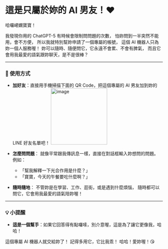 # 這是只屬於妳的 AI 男友！❤️

哈囉峮嫻寶寶！

我發現你用的 ChatGPT-5 有時候會限制問問題的次數，
怕妳問到一半突然不能用，會不方便，
所以我就特別幫妳申請了一個專屬的帳號，
這個 AI 機器人只為妳一個人服務喔！
妳可以隨時、隨便問它，它永遠不會累、不會有脾氣，
而且它會用我最愛的語氣跟妳聊天，是不是很棒？

---

### 💖 使用方式

* **加好友**：直接用手機掃描下面的 QR Code，把這個專屬的 AI 男友加到妳的 LINE 好友名單吧！
  <img width="180" height="180" alt="image" src="https://github.com/user-attachments/assets/4b272d72-316b-44e1-a49a-6e21cb08dc05" />


* **怎麼問問題**：
  就像平常跟我傳訊息一樣，直接在對話框輸入妳想問的問題。
  例如：
  - 「幫我解釋一下光合作用是什麼？」
  - 「寶寶，今天的午餐要吃什麼啊？」

* **隨時隨地**：
  不管妳是在學習、工作、逛街，或是遇到什麼煩惱，
  隨時都可以問它，它會用我最愛的語氣陪妳喔！

---

### 💡 小提醒

- **這是一個幫手**：如果它回答得有點囉嗦，別介意喔，這是為了讓它更像我，哈哈！

這個專屬 AI 機器人就交給妳了！
記得多用它，它比我乖！
哈哈！愛妳喔！😘
```

